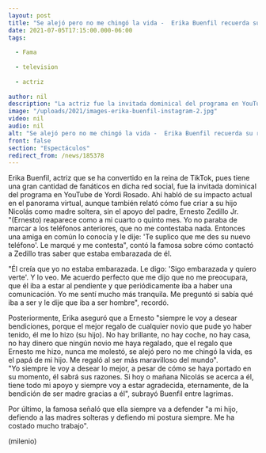 ```yaml
---
layout: post
title: "Se alejó pero no me chingó la vida -  Erika Buenfil recuerda su relación con Ernesto Zedillo Jr., el padre de su hijo"
date: 2021-07-05T17:15:00.000-06:00
tags:
  
  - Fama
  
  - television
  
  - actriz
  
author: nil
description: "La actriz fue la invitada dominical del programa en YouTube de Yordi Rosado."
image: "/uploads/2021/images-erika-buenfil-instagram-2.jpg"
video: nil
audio: nil
alt: "Se alejó pero no me chingó la vida -  Erika Buenfil recuerda su relación con Ernesto Zedillo Jr., el padre de su hijo"
front: false
section: "Espectáculos"
redirect_from: /news/185378
---
```


Erika Buenfil, actriz que se ha convertido en la reina de TikTok, pues tiene una gran cantidad de fanáticos en dicha red social, fue la invitada dominical del programa en YouTube de Yordi Rosado. Ahí habló de su impacto actual en el panorama virtual, aunque también relató cómo fue criar a su hijo Nicolás como madre soltera, sin el apoyo del padre, Ernesto Zedillo Jr.  
"(Ernesto) reaparece como a mi cuarto o quinto mes. Yo no paraba de marcar a los teléfonos anteriores, que no me contestaba nada. Entonces una amiga en común lo conocía y le dije: 'Te suplico que me des su nuevo teléfono'. Le marqué y me contesta", contó la famosa sobre cómo contactó a Zedillo tras saber que estaba embarazada de él. 

"Él creía que yo no estaba embarazada. Le digo: 'Sigo embarazada y quiero verte'. Y lo veo. Me acuerdo perfecto que me dijo que no me preocupara, que él iba a estar al pendiente y que periódicamente iba a haber una comunicación. Yo me sentí mucho más tranquila. Me preguntó si sabía qué iba a ser y le dije que iba a ser hombre", recordó. 

Posteriormente, Erika aseguró que a Ernesto "siempre le voy a desear bendiciones, porque el mejor regalo de cualquier novio que pude yo haber tenido, él me lo hizo (su hijo). No hay brillante, no hay coche, no hay casa, no hay dinero que ningún novio me haya regalado, que el regalo que Ernesto me hizo, nunca me molestó, se alejó pero no me chingó la vida, es el papá de mi hijo. Me regaló al ser más maravilloso del mundo".  
"Yo siempre le voy a desear lo mejor, a pesar de cómo se haya portado en su momento, él sabrá sus razones. Si hoy o mañana Nicolás se acerca a él, tiene todo mi apoyo y siempre voy a estar agradecida, eternamente, de la bendición de ser madre gracias a él", subrayó Buenfil entre lagrimas. 

Por último, la famosa señaló que ella siempre va a defender "a mi hijo, defiendo a las madres solteras y defiendo mi postura siempre. Me ha costado mucho trabajo". 

(milenio)
